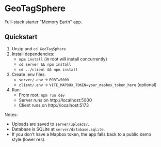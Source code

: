 # GeoTagSphere

Full-stack starter "Memory Earth" app.

## Quickstart

1. Unzip and `cd GeoTagSphere`
2. Install dependencies:
   - `npm install` (in root will install concurrently)
   - `cd server && npm install`
   - `cd ../client && npm install`
3. Create .env files:
   - `server/.env` -> `PORT=5000`
   - `client/.env` -> `VITE_MAPBOX_TOKEN=your_mapbox_token_here` (optional)
4. Run:
   - From root: `npm run dev`
   - Server runs on http://localhost:5000
   - Client runs on http://localhost:5173

Notes:
- Uploads are saved to `server/uploads/`.
- Database is SQLite at `server/database.sqlite`.
- If you don't have a Mapbox token, the app falls back to a public demo style (lower res).
